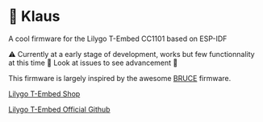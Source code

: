 # 🐡 Klaus

A cool firmware for the Lilygo T-Embed CC1101 based on ESP-IDF

⚠️ Currently at a early stage of development, works but few functionnality at this time
🚧 Look at  issues to see advancement 👷

This firmware is largely inspired by the awesome [BRUCE](https://github.com/pr3y/Bruce) firmware.

[Lilygo T-Embed Shop](https://www.lilygo.cc/products/t-embed-cc1101)

[Lilygo T-Embed Official Github](https://github.com/Xinyuan-LilyGO/T-Embed-CC1101)
